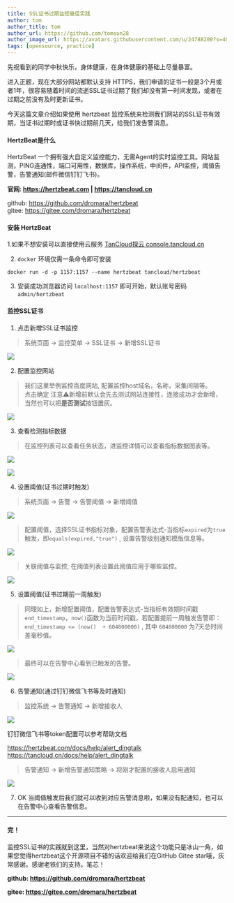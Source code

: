 ```yaml
---
title: SSL证书过期监控最佳实践
author: tom  
author_title: tom   
author_url: https://github.com/tomsun28  
author_image_url: https://avatars.githubusercontent.com/u/24788200?s=400&v=4  
tags: [opensource, practice]  
---
```


先祝看到的同学中秋快乐，身体健康，在身体健康的基础上尽量暴富。

进入正题，现在大部分网站都默认支持 HTTPS，我们申请的证书一般是3个月或者1年，很容易随着时间的流逝SSL证书过期了我们却没有第一时间发现，或者在过期之前没有及时更新证书。

今天这篇文章介绍如果使用 hertzbeat 监控系统来检测我们网站的SSL证书有效期，当证书过期时或证书快过期前几天，给我们发告警消息。

#### HertzBeat是什么

HertzBeat 一个拥有强大自定义监控能力，无需Agent的实时监控工具。网站监测，PING连通性，端口可用性，数据库，操作系统，中间件，API监控，阈值告警，告警通知(邮件微信钉钉飞书)。

**官网: https://hertzbeat.com | https://tancloud.cn**

github: https://github.com/dromara/hertzbeat    
gitee: https://gitee.com/dromara/hertzbeat

#### 安装 HertzBeat

1.如果不想安装可以直接使用云服务 [TanCloud探云 console.tancloud.cn](https://console.tancloud.cn)

2. `docker` 环境仅需一条命令即可安装

`docker run -d -p 1157:1157 --name hertzbeat tancloud/hertzbeat`

3. 安装成功浏览器访问 `localhost:1157` 即可开始，默认账号密码 `admin/hertzbeat`

#### 监控SSL证书

1. 点击新增SSL证书监控

> 系统页面 -> 监控菜单 -> SSL证书 -> 新增SSL证书


![](https://p3-juejin.byteimg.com/tos-cn-i-k3u1fbpfcp/bd53f343a5b54feab62e71458d076441~tplv-k3u1fbpfcp-zoom-1.image)

2. 配置监控网站

> 我们这里举例监控百度网站, 配置监控host域名，名称，采集间隔等。    
> 点击确定 注意⚠️新增前默认会先去测试网站连接性，连接成功才会新增，当然也可以把**是否测试**按钮置灰。

![](https://p3-juejin.byteimg.com/tos-cn-i-k3u1fbpfcp/ad1154670648413bb82c8bdeb5b13609~tplv-k3u1fbpfcp-zoom-1.image)

3. 查看检测指标数据

> 在监控列表可以查看任务状态，进监控详情可以查看指标数据图表等。


![](https://p3-juejin.byteimg.com/tos-cn-i-k3u1fbpfcp/f874b45e909c4bb0acdd28b3fb034a61~tplv-k3u1fbpfcp-zoom-1.image)


![](https://p3-juejin.byteimg.com/tos-cn-i-k3u1fbpfcp/ef5d7443f8c04818ae5aa28d421203be~tplv-k3u1fbpfcp-zoom-1.image)



4. 设置阈值(证书过期时触发)

> 系统页面 -> 告警 -> 告警阈值 -> 新增阈值


![](https://p3-juejin.byteimg.com/tos-cn-i-k3u1fbpfcp/8d6205172d43463aa34e534477f132f1~tplv-k3u1fbpfcp-zoom-1.image)

> 配置阈值，选择SSL证书指标对象，配置告警表达式-当指标`expired`为`true`触发，即`equals(expired,"true")` , 设置告警级别通知模版信息等。


![](https://p3-juejin.byteimg.com/tos-cn-i-k3u1fbpfcp/83d17b381d994f26a6240e01915b2001~tplv-k3u1fbpfcp-zoom-1.image)

> 关联阈值与监控, 在阈值列表设置此阈值应用于哪些监控。


![](https://p3-juejin.byteimg.com/tos-cn-i-k3u1fbpfcp/9b9063d7bcf9454387be0491fc382bd1~tplv-k3u1fbpfcp-zoom-1.image)




5. 设置阈值(证书过期前一周触发)

> 同理如上，新增配置阈值，配置告警表达式-当指标有效期时间戳 `end_timestamp`，`now()`函数为当前时间戳，若配置提前一周触发告警即：`end_timestamp <= (now()  + 604800000)` , 其中 `604800000` 为7天总时间差毫秒值。


![](https://p3-juejin.byteimg.com/tos-cn-i-k3u1fbpfcp/0d6f837f57c247e09f668f60eff4a0ff~tplv-k3u1fbpfcp-zoom-1.image)

> 最终可以在告警中心看到已触发的告警。


![](https://p3-juejin.byteimg.com/tos-cn-i-k3u1fbpfcp/5a61b23127524976b2c209ce0ca6a339~tplv-k3u1fbpfcp-zoom-1.image)


6. 告警通知(通过钉钉微信飞书等及时通知)

> 监控系统 -> 告警通知 -> 新增接收人


![](https://p3-juejin.byteimg.com/tos-cn-i-k3u1fbpfcp/7f36956060ef410a82bbecafcbb2957f~tplv-k3u1fbpfcp-zoom-1.image)

钉钉微信飞书等token配置可以参考帮助文档

https://hertzbeat.com/docs/help/alert_dingtalk   
https://tancloud.cn/docs/help/alert_dingtalk

> 告警通知 -> 新增告警通知策略 -> 将刚才配置的接收人启用通知


![](https://p3-juejin.byteimg.com/tos-cn-i-k3u1fbpfcp/d976343e81f843138344a039f3aff8a3~tplv-k3u1fbpfcp-zoom-1.image)

7. OK 当阈值触发后我们就可以收到对应告警消息啦，如果没有配通知，也可以在告警中心查看告警信息。

----  

#### 完！

监控SSL证书的实践就到这里，当然对hertzbeat来说这个功能只是冰山一角，如果您觉得hertzbeat这个开源项目不错的话欢迎给我们在GitHub Gitee star哦，灰常感谢。感谢老铁们的支持。笔芯！

**github: https://github.com/dromara/hertzbeat**

**gitee: https://gitee.com/dromara/hertzbeat**
